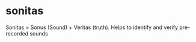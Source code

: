 # sonitas
Sonitas = Sonus (Sound) + Veritas (truth). Helps to identify and verify pre-recorded sounds
